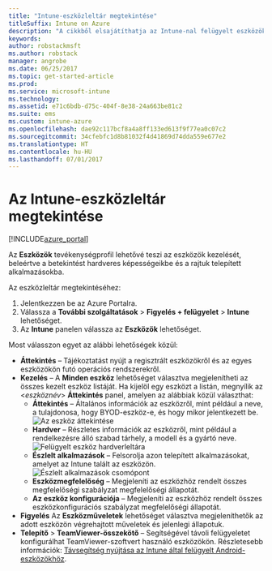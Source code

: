 ```yaml
---
title: "Intune-eszközleltár megtekintése"
titleSuffix: Intune on Azure
description: "A cikkből elsajátíthatja az Intune-nal felügyelt eszközök megjelenítését, illetve hardverük és a rájuk telepített alkalmazások megismerését.”"
keywords: 
author: robstackmsft
ms.author: robstack
manager: angrobe
ms.date: 06/25/2017
ms.topic: get-started-article
ms.prod: 
ms.service: microsoft-intune
ms.technology: 
ms.assetid: e71c6bdb-d75c-404f-8e38-24a663be81c2
ms.suite: ems
ms.custom: intune-azure
ms.openlocfilehash: dae92c117bcf8a4a8ff133ed613f9f77ea0c07c2
ms.sourcegitcommit: 34cfebfc1d8b81032f4d41869d74dda559e677e2
ms.translationtype: HT
ms.contentlocale: hu-HU
ms.lasthandoff: 07/01/2017
---
```

# <a name="how-to-view-intune-device-inventory"></a>Az Intune-eszközleltár megtekintése


[!INCLUDE[azure_portal](./includes/azure_portal.md)]

Az **Eszközök** tevékenységprofil lehetővé teszi az eszközök kezelését, beleértve a betekintést hardveres képességeikbe és a rajtuk telepített alkalmazásokba. 

Az eszközleltár megtekintéséhez:

1. Jelentkezzen be az Azure Portalra.
2. Válassza a **További szolgáltatások** > **Figyelés + felügyelet** > **Intune** lehetőséget.
3. Az **Intune** panelen válassza az **Eszközök** lehetőséget.

Most válasszon egyet az alábbi lehetőségek közül:

- **Áttekintés** – Tájékoztatást nyújt a regisztrált eszközökről és az egyes eszközökön futó operációs rendszerekről.
- **Kezelés** – A **Minden eszköz** lehetőséget választva megjelenítheti az összes kezelt eszköz listáját.
    Ha kijelöl egy eszközt a listán, megnyílik az <*eszköznév*> **Áttekintés** panel, amelyen az alábbiak közül választhat:
    - **Áttekintés** – Általános információk az eszközről, mint például a neve, a tulajdonosa, hogy BYOD-eszköz-e, és hogy mikor jelentkezett be.
    ![Az eszköz áttekintése](./media/device-overview.png)
    - **Hardver** – Részletes információk az eszközről, mint például a rendelkezésre álló szabad tárhely, a modell és a gyártó neve.
    ![Felügyelt eszköz hardverleltára](./media/hardware-inventory.png)
    - **Észlelt alkalmazások** – Felsorolja azon telepített alkalmazásokat, amelyet az Intune talált az eszközön.
    ![Észlelt alkalmazások csomópont](./media/detected-applications.png)
    - **Eszközmegfelelőség** – Megjeleníti az eszközhöz rendelt összes megfelelőségi szabályzat megfelelőségi állapotát.
    - **Az eszköz konfigurációja** – Megjeleníti az eszközhöz rendelt összes eszközkonfigurációs szabályzat megfelelőségi állapotát.
- **Figyelés** Az **Eszközműveletek** lehetőséget választva megjeleníthetők az adott eszközön végrehajtott műveletek és jelenlegi állapotuk.
- **Telepítő** > **TeamViewer-összekötő** – Segítségével távoli felügyeletet konfigurálhat TeamViewer-szoftvert használó eszközökön. Részletesebb információk: [Távsegítség nyújtása az Intune által felügyelt Android-eszközökhöz](/intune/device-profile-android-teamviewer).


